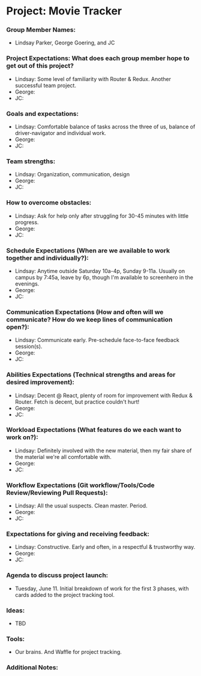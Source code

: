 # Project: Movie Tracker

### Group Member Names:
* Lindsay Parker, George Goering, and JC

### Project Expectations: What does each group member hope to get out of this project?
* Lindsay: Some level of familiarity with Router & Redux. Another successful team project.
* George:
* JC:

### Goals and expectations:
* Lindsay: Comfortable balance of tasks across the three of us, balance of driver-navigator and individual work.
* George:
* JC:

### Team strengths:
* Lindsay: Organization, communication, design
* George:
* JC:

### How to overcome obstacles:
* Lindsay: Ask for help only after struggling for 30-45 minutes with little progress.
* George:
* JC:

### Schedule Expectations (When are we available to work together and individually?):
* Lindsay: Anytime outside Saturday 10a-4p, Sunday 9-11a.  Usually on campus by 7:45a, leave by 6p, though I'm available to screenhero in the evenings.
* George:
* JC:

### Communication Expectations (How and often will we communicate? How do we keep lines of communication open?):
* Lindsay: Communicate early.  Pre-schedule face-to-face feedback session(s).
* George:
* JC:

### Abilities Expectations (Technical strengths and areas for desired improvement):
* Lindsay: Decent @ React, plenty of room for improvement with Redux & Router.  Fetch is decent, but practice couldn't hurt!
* George:
* JC:

### Workload Expectations (What features do we each want to work on?):
* Lindsay: Definitely involved with the new material, then my fair share of the material we're all comfortable with.
* George:
* JC:

### Workflow Expectations (Git workflow/Tools/Code Review/Reviewing Pull Requests):
* Lindsay:  All the usual suspects.  Clean master. Period.
* George:
* JC:

### Expectations for giving and receiving feedback:
* Lindsay:  Constructive.  Early and often, in a respectful & trustworthy way.
* George:
* JC:

### Agenda to discuss project launch:
* Tuesday, June 11. Initial breakdown of work for the first 3 phases, with cards added to the project tracking tool.

### Ideas:
* TBD

### Tools:
* Our brains. And Waffle for project tracking.

### Additional Notes:
